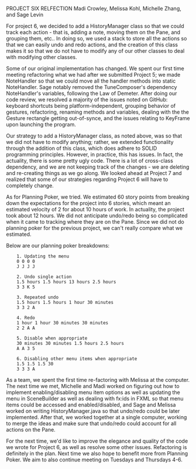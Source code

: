 PROJECT SIX RELFECTION 
Madi Crowley, Melissa Kohl, Michelle Zhang, and Sage Levin

For project 6, we decided to add a HistoryManager class so that we could track each action - that is, adding a note, moving them on the Pane, and grouping them, etc.. In doing so, we used a stack to store all the actions so that we can easily undo and redo actions, and the creation of this class makes it so that we do not have to modify any of our other classes to deal with modifying other classes. 

Some of our original implementation has changed. We spent our first time meeting refactoring what we had after we submitted Project 5; we made NoteHandler so that we could move all the handler methods into static NoteHandler. Sage notably removed the TuneComposer's dependency NoteHandler's variables, following the Law of Demeter. After doing our code review, we resolved a majority of the issues noted on GitHub: keyboard shortcuts being platform-independent, grouping behavior of gestures, refactoring, renaming methods and variables, dealing with the the Gesture rectangle getting out-of-synce, and the issues relating to KeyFrame upon launching the program.

Our strategy to add a HistoryManager class, as noted above, was so that we did not have to modify anything; rather, we extended functionality through the addition of this class, which does adhere to SOLID programming principles. However, in practice, this has issues. In fact, the actuality, there is some pretty ugly code. There is a lot of cross-class dependency, and we are not keeping track of the changes - we are deleting and re-creating things as we go along. We looked ahead at Project 7 and realized that some of our strategies regarding Project 6 will have to completely change. 

As for Planning Poker, we tried. We estimated 60 story points from breaking down the expectations for the project into 6 stories, which meant an estimated velocity of 2 for about 10 hours of work. In actuality, the project took about 12 hours. We did not anticipate undo/redo being so complicated when it came to tracking where they are on the Pane. Since we did not do planning poker for the previous project, we can't really compare what we estimated. 

Below are our planning poker breakdowns: 

        1. Updating the menu
        0 0 0 0
        J J J J

        2. Undo single action 
        1.5 hours 1.5 hours 13 hours 2.5 hours
        3 3 K 5

        3. Repeated undo 
        1.5 hours 1.5 hours 1 hour 30 minutes
        3 3 2 A 

        4. Redo
        1 hour 1 hour 30 minutes 30 minutes
        2 2 A A 

        5. Disable when appropriate
        30 minutes 30 minutes 1.5 hours 2.5 hours 
        A A 3 5

        6. Disabling other menu items when appropriate 
        1.5 1.5 1.5 30 
        3 3 3 A

As a team, we spent the first time re-factoring with Melissa at the computer. The next time we met, Michelle and Madi worked on figuring out how to implement enabling/disabling menu item options as well as updating the menu in SceneBuilder as well as dealing with fx:ids in FXML so that menu items could be accessed and enabled/disabled, and Sage and Melissa worked on writing HistoryManager.java so that undo/redo could be later implemented. After that, we worked together at a single computer, working to merge the ideas and make sure that undo/redo could account for all actions on the Pane. 

For the next time, we'd like to improve the elegance and quality of the code we wrote for Project 6, as well as resolve some other issues. Refactoring is definitely in the plan. Next time we also hope to benefit more from Planning Poker. We aim to also continue meeting on Tuesdays and Thursdays 4-6. 
